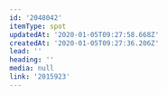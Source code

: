 ```yaml
---
id: '2048042'
itemType: spot
updatedAt: '2020-01-05T09:27:58.668Z'
createdAt: '2020-01-05T09:27:36.206Z'
lead: ''
heading: ''
media: null
link: '2015923'
---
```


